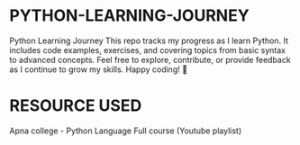 # PYTHON-LEARNING-JOURNEY
Python Learning Journey This repo tracks my progress as I learn Python. It includes code examples, exercises, and covering topics from basic syntax to advanced concepts. Feel free to explore, contribute, or provide feedback as I continue to grow my skills. Happy coding! 🐍
# RESOURCE USED 
Apna college - Python Language Full course (Youtube playlist)
